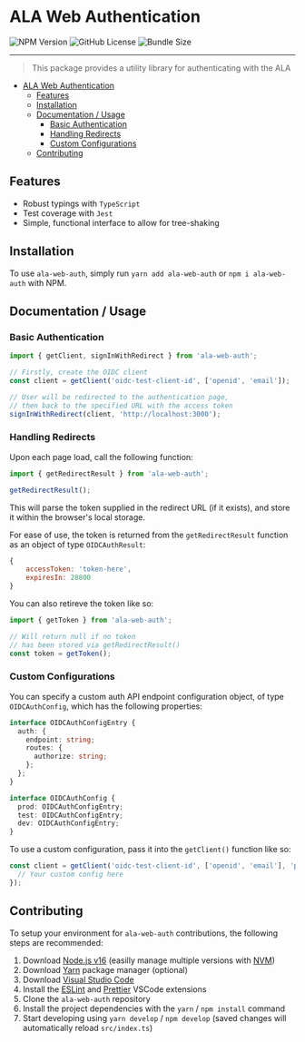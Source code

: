 # ALA Web Authentication

![NPM Version](https://img.shields.io/npm/v/ala-web-auth?style=flat-square)
![GitHub License](https://img.shields.io/github/license/AtlasOfLivingAustralia/ala-web-auth?style=flat-square)
![Bundle Size](https://img.shields.io/bundlephobia/min/ala-web-auth?label=bundle%20size&style=flat-square)

---

> This package provides a utility library for authenticating with the ALA

- [ALA Web Authentication](#ala-web-authentication)
	- [Features](#features)
	- [Installation](#installation)
	- [Documentation / Usage](#documentation--usage)
		- [Basic Authentication](#basic-authentication)
		- [Handling Redirects](#handling-redirects)
		- [Custom Configurations](#custom-configurations)
	- [Contributing](#contributing)

## Features

- Robust typings with `TypeScript`
- Test coverage with `Jest`
- Simple, functional interface to allow for tree-shaking

## Installation

To use `ala-web-auth`, simply run `yarn add ala-web-auth` or `npm i ala-web-auth` with NPM.

## Documentation / Usage

### Basic Authentication

```typescript
import { getClient, signInWithRedirect } from 'ala-web-auth';

// Firstly, create the OIDC client
const client = getClient('oidc-test-client-id', ['openid', 'email']);

// User will be redirected to the authentication page,
// then back to the specified URL with the access token
signInWithRedirect(client, 'http://localhost:3000');
```

### Handling Redirects

Upon each page load, call the following function:

```typescript
import { getRedirectResult } from 'ala-web-auth';

getRedirectResult();
```

This will parse the token supplied in the redirect URL (if it exists), and store it within the browser's local storage.

For ease of use, the token is returned from the `getRedirectResult` function as an object of type `OIDCAuthResult`:

```js
{
	accessToken: 'token-here',
	expiresIn: 28800
}
```

You can also retireve the token like so:

```typescript
import { getToken } from 'ala-web-auth';

// Will return null if no token
// has been stored via getRedirectResult()
const token = getToken();
```

### Custom Configurations

You can specify a custom auth API endpoint configuration object, of type `OIDCAuthConfig`, which has the following properties:

```typescript
interface OIDCAuthConfigEntry {
  auth: {
    endpoint: string;
    routes: {
      authorize: string;
    };
  };
}

interface OIDCAuthConfig {
  prod: OIDCAuthConfigEntry;
  test: OIDCAuthConfigEntry;
  dev: OIDCAuthConfigEntry;
}
```

To use a custom configuration, pass it into the `getClient()` function like so:

```typescript
const client = getClient('oidc-test-client-id', ['openid', 'email'], 'prod', {
  // Your custom config here
});
```

## Contributing

To setup your environment for `ala-web-auth` contributions, the following steps are recommended:

1. Download [Node.js v16](https://nodejs.org/en/) (easilly manage multiple versions with [NVM](https://github.com/nvm-sh/nvm))
2. Download [Yarn](https://yarnpkg.com/) package manager (optional)
3. Download [Visual Studio Code](https://code.visualstudio.com/)
4. Install the [ESLint](https://marketplace.visualstudio.com/items?itemName=dbaeumer.vscode-eslint) and [Prettier](https://marketplace.visualstudio.com/items?itemName=esbenp.prettier-vscode) VSCode extensions
5. Clone the `ala-web-auth` repository
6. Install the project dependencies with the `yarn` / `npm install` command
7. Start developing using `yarn develop` / `npm develop` (saved changes will automatically reload `src/index.ts`)
